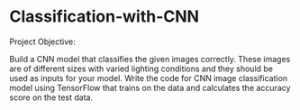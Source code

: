 # Classification-with-CNN
Project Objective:

Build a CNN model that classifies the given images correctly. These images are of different sizes with varied lighting conditions and they should be used as inputs for your model. Write the code for CNN image classification model using TensorFlow that trains on the data and calculates the accuracy score on the test data. 
